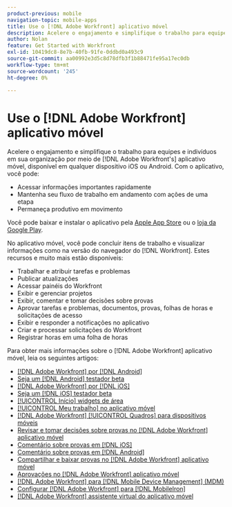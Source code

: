 ```yaml
---
product-previous: mobile
navigation-topic: mobile-apps
title: Use o [!DNL Adobe Workfront] aplicativo móvel
description: Acelere o engajamento e simplifique o trabalho para equipes e indivíduos em sua organização por meio de [!DNL Adobe Workfront's] aplicativo móvel, disponível em qualquer dispositivo iOS ou Android.
author: Nolan
feature: Get Started with Workfront
exl-id: 10419dc8-8e7b-40fb-91fe-0ddbd0a493c9
source-git-commit: aa00992e3d5c8d78dfb3f1b88471fe95a17ec0db
workflow-type: tm+mt
source-wordcount: '245'
ht-degree: 0%

---
```


# Use o [!DNL Adobe Workfront] aplicativo móvel

Acelere o engajamento e simplifique o trabalho para equipes e indivíduos em sua organização por meio de [!DNL Adobe Workfront's] aplicativo móvel, disponível em qualquer dispositivo iOS ou Android. Com o aplicativo, você pode:

* Acessar informações importantes rapidamente
* Mantenha seu fluxo de trabalho em andamento com ações de uma etapa
* Permaneça produtivo em movimento

Você pode baixar e instalar o aplicativo pela [Apple App Store](https://www.apple.com/app-store/) ou o [loja da Google Play](https://play.google.com/store/apps;).

No aplicativo móvel, você pode concluir itens de trabalho e visualizar informações como na versão do navegador do [!DNL Workfront]. Estes recursos e muito mais estão disponíveis:

* Trabalhar e atribuir tarefas e problemas
* Publicar atualizações
* Acessar painéis do Workfront
* Exibir e gerenciar projetos
* Exibir, comentar e tomar decisões sobre provas
* Aprovar tarefas e problemas, documentos, provas, folhas de horas e solicitações de acesso
* Exibir e responder a notificações no aplicativo
* Criar e processar solicitações do Workfront
* Registrar horas em uma folha de horas

<!--
>[!NOTE]
>
>The [!DNL Adobe Workfront] mobile app is replacing the [!DNL Workfront Proof] app, which is no longer supported and will be removed entirely with the 23.4 release in October. [!DNL Workfront] customers should now use the [!DNL Adobe Workfront] mobile app for conducting their proof reviews and approvals.
-->

Para obter mais informações sobre o [!DNL Adobe Workfront] aplicativo móvel, leia os seguintes artigos:

* [[!DNL Adobe Workfront] por [!DNL Android]](../../../workfront-basics/mobile-apps/using-the-workfront-mobile-app/workfront-for-android.md)
* [Seja um [!DNL Android] testador beta](../../../workfront-basics/mobile-apps/using-the-workfront-mobile-app/android-beta-tester.md)
* [[!DNL Adobe Workfront] por [!DNL iOS]](../../../workfront-basics/mobile-apps/using-the-workfront-mobile-app/workfront-for-ios.md)
* [Seja um [!DNL iOS] testador beta](../../../workfront-basics/mobile-apps/using-the-workfront-mobile-app/ios-beta-tester.md)
* [[!UICONTROL Início] widgets de área](../../../workfront-basics/mobile-apps/using-the-workfront-mobile-app/home-area-widgets-mobile.md)
* [[!UICONTROL Meu trabalho] no aplicativo móvel](../../../workfront-basics/mobile-apps/using-the-workfront-mobile-app/my-work-section-mobile.md)
* [[!DNL Adobe Workfront] [!UICONTROL Quadros] para dispositivos móveis](/help/quicksilver/workfront-basics/mobile-apps/using-the-workfront-mobile-app/mobile-boards.md)
* [Revisar e tomar decisões sobre provas no [!DNL Adobe Workfront] aplicativo móvel](../../../workfront-basics/mobile-apps/using-the-workfront-mobile-app/work-with-proofs-in-mobile-app.md)
* [Comentário sobre provas em [!DNL iOS]](../../../workfront-basics/mobile-apps/using-the-workfront-mobile-app/comment-on-proofs-ios.md)
* [Comentário sobre provas em [!DNL Android]](../../../workfront-basics/mobile-apps/using-the-workfront-mobile-app/comment-on-proofs-android.md)
* [Compartilhar e baixar provas no [!DNL Adobe Workfront] aplicativo móvel](../../../workfront-basics/mobile-apps/using-the-workfront-mobile-app/share-proofs-mobile.md)
* [Aprovações no [!DNL Adobe Workfront] aplicativo móvel](../../../workfront-basics/mobile-apps/using-the-workfront-mobile-app/approvals-in-mobile-app.md)
* [[!DNL Adobe Workfront] para [!DNL Mobile Device Management] (MDM)](../../../workfront-basics/mobile-apps/using-the-workfront-mobile-app/wf-mdm.md)
* [Configurar [!DNL Adobe Workfront] para [!DNL MobileIron]](../../../workfront-basics/mobile-apps/using-the-workfront-mobile-app/wf-mobileiron-configs.md)
* [[!DNL Adobe Workfront] assistente virtual do aplicativo móvel](../../../workfront-basics/mobile-apps/using-the-workfront-mobile-app/wf-mobile-virtual-assistant.md)

